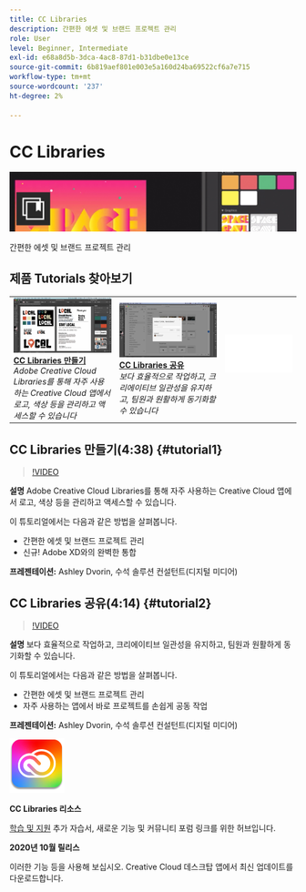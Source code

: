 ```yaml
---
title: CC Libraries
description: 간편한 에셋 및 브랜드 프로젝트 관리
role: User
level: Beginner, Intermediate
exl-id: e68a8d5b-3dca-4ac8-87d1-b31dbe0e13ce
source-git-commit: 6b819aef801e003e5a160d24ba69522cf6a7e715
workflow-type: tm+mt
source-wordcount: '237'
ht-degree: 2%

---
```


# CC Libraries

![튜토리얼 메인 이미지](../assets/CCLibs.jpg)

간편한 에셋 및 브랜드 프로젝트 관리

## 제품 Tutorials 찾아보기

<table style="table-layout:fixed">
<tr>
 <td>
   <a href="cclibraries.md#tutorial1">
      <img alt="CC Libraries 만들기" src="../assets/libraries_create_dvorin_thumbnail.jpg" />
   </a>
    <div>
   <a href="cclibraries.md#tutorial1"><strong>CC Libraries 만들기</strong></a>
    </div>
    <em>Adobe Creative Cloud Libraries를 통해 자주 사용하는 Creative Cloud 앱에서 로고, 색상 등을 관리하고 액세스할 수 있습니다</em>
    <br>
  </td>
   <td>
   <a href="cclibraries.md#tutorial2">
      <img alt="CC Libraries 공유" src="../assets/libraries_share_dvorin_thumbnail.jpg" />
   </a>
    <div>
   <a href="cclibraries.md#tutorial2"><strong>CC Libraries 공유</strong></a>
    </div>
    <em>보다 효율적으로 작업하고, 크리에이티브 일관성을 유지하고, 팀원과 원활하게 동기화할 수 있습니다</em>
    <br>
  </td>
  <td>
    <img alt="스페이서" src="../assets/Whitespacer.png" />
    <div>
    <br>
  </td>
</tr>
</table>

## CC Libraries 만들기(4:38) {#tutorial1}

>[!VIDEO](https://video.tv.adobe.com/v/326802?hidetitle=true)

**설명**
Adobe Creative Cloud Libraries를 통해 자주 사용하는 Creative Cloud 앱에서 로고, 색상 등을 관리하고 액세스할 수 있습니다.

이 튜토리얼에서는 다음과 같은 방법을 살펴봅니다.
* 간편한 에셋 및 브랜드 프로젝트 관리
* 신규! Adobe XD와의 완벽한 통합

**프레젠테이션:**
Ashley Dvorin, 수석 솔루션 컨설턴트(디지털 미디어)

## CC Libraries 공유(4:14) {#tutorial2}

>[!VIDEO](https://video.tv.adobe.com/v/326803?hidetitle=true)

**설명**
보다 효율적으로 작업하고, 크리에이티브 일관성을 유지하고, 팀원과 원활하게 동기화할 수 있습니다.

이 튜토리얼에서는 다음과 같은 방법을 살펴봅니다.
* 간편한 에셋 및 브랜드 프로젝트 관리
* 자주 사용하는 앱에서 바로 프로젝트를 손쉽게 공동 작업

**프레젠테이션:**
Ashley Dvorin, 수석 솔루션 컨설턴트(디지털 미디어)

![CC Libraries 로고](../assets/cc_appicon_96.png)

**CC Libraries 리소스**

[학습 및 지원](https://helpx.adobe.com/creative-cloud/help/libraries.html) 추가 자습서, 새로운 기능 및 커뮤니티 포럼 링크를 위한 허브입니다.

**2020년 10월 릴리스**

이러한 기능 등을 사용해 보십시오. Creative Cloud 데스크탑 앱에서 최신 업데이트를 다운로드합니다.
